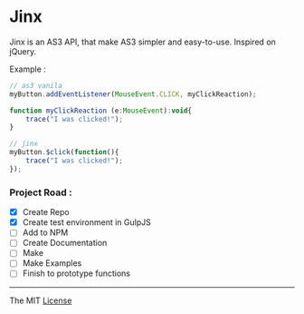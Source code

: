 # Jinx

Jinx is an AS3 API, that make AS3 simpler and easy-to-use. 
Inspired on jQuery.

Example :
```javascript
// as3 vanila
myButton.addEventListener(MouseEvent.CLICK, myClickReaction);

function myClickReaction (e:MouseEvent):void{
	trace("I was clicked!");
}

// jinx
myButton.$click(function(){
	trace("I was clicked!");
});
```

### Project Road : 

- [x] Create Repo
- [x] Create test environment in GulpJS
- [ ] Add to NPM
- [ ] Create Documentation
- [ ] Make 
- [ ] Make Examples
- [ ] Finish to prototype functions

---------------------------------

The MIT [License](https://raw.githubusercontent.com/webcaetano/jinx/master/LICENSE.md)
